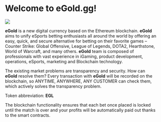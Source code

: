 # Welcome to eGold.gg!
![
](https://lh6.googleusercontent.com/y2sonKdXTxc6KXry7KBuMikSkDBBBjkqaNeOCXRY_fpxWhNkSlB4w_mxpx_PngdLz3RFa--q79NGaDG4oz_E=w1920-h949-rw)

**eGold** is a new digital currency based on the Ethereum blockchain. **eGold** aims to unify eSports betting enthusiasts all around the world by offering an easy, quick, and secure alternative for betting on their favorite games – Counter Strike: Global Offensive, League of Legends, DOTA2, Hearthstone, World of Warcraft, and many others.
**eGold** team is composed of professionals with vast experience in iGaming, product development, operations, eSports, marketing and Blockchain technology.

The existing market problems are transparency and security. How can **eGold** resolve them?
Every transaction with **eGold** will be recorded on the blockchain, so ANYTIME, ANYWHERE, ANY CUSTOMER can check them, which actively solves the transparency problem.

Token abbreviation: **EGL**

The blockchain functionality ensures that each bet once placed is locked until the match is over and your profits will be automatically paid out thanks to the smart contracts.